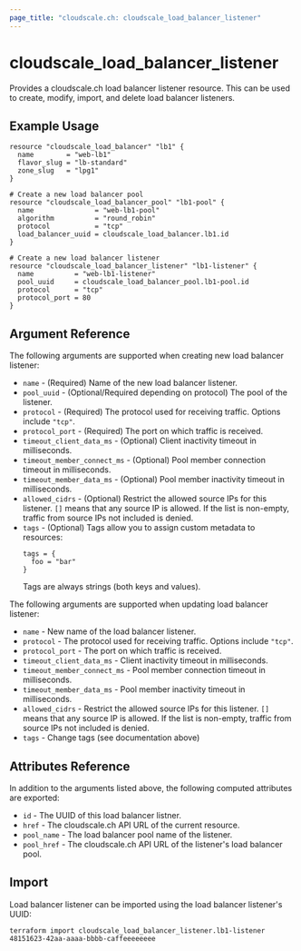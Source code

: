 ```yaml
---
page_title: "cloudscale.ch: cloudscale_load_balancer_listener"
---
```


# cloudscale\_load\_balancer\_listener

Provides a cloudscale.ch load balancer listener resource. This can be used to create, modify, import, and delete load balancer listeners. 

## Example Usage

```hcl
resource "cloudscale_load_balancer" "lb1" {
  name        = "web-lb1"
  flavor_slug = "lb-standard"
  zone_slug   = "lpg1"
}

# Create a new load balancer pool
resource "cloudscale_load_balancer_pool" "lb1-pool" {
  name               = "web-lb1-pool"
  algorithm          = "round_robin"
  protocol           = "tcp"
  load_balancer_uuid = cloudscale_load_balancer.lb1.id
}

# Create a new load balancer listener
resource "cloudscale_load_balancer_listener" "lb1-listener" {
  name          = "web-lb1-listener"
  pool_uuid     = cloudscale_load_balancer_pool.lb1-pool.id
  protocol      = "tcp"
  protocol_port = 80
}
```

## Argument Reference

The following arguments are supported when creating new load balancer listener:

* `name` - (Required) Name of the new load balancer listener.
* `pool_uuid` - (Optional/Required depending on protocol) The pool of the listener.
* `protocol` - (Required) The protocol used for receiving traffic. Options include `"tcp"`.
* `protocol_port` - (Required) The port on which traffic is received.
* `timeout_client_data_ms` - (Optional) Client inactivity timeout in milliseconds.
* `timeout_member_connect_ms` - (Optional) Pool member connection timeout in milliseconds.
* `timeout_member_data_ms` - (Optional) Pool member inactivity timeout in milliseconds.
* `allowed_cidrs` - (Optional) Restrict the allowed source IPs for this listener. `[]` means that any source IP is allowed. If the list is non-empty, traffic from source IPs not included is denied.
* `tags` - (Optional) Tags allow you to assign custom metadata to resources:
  ```
  tags = {
    foo = "bar"
  }
  ```
  Tags are always strings (both keys and values).

The following arguments are supported when updating load balancer listener:

* `name` - New name of the load balancer listener.
* `protocol` - The protocol used for receiving traffic. Options include `"tcp"`.
* `protocol_port` - The port on which traffic is received.
* `timeout_client_data_ms` - Client inactivity timeout in milliseconds.
* `timeout_member_connect_ms` - Pool member connection timeout in milliseconds.
* `timeout_member_data_ms` - Pool member inactivity timeout in milliseconds.
* `allowed_cidrs` - Restrict the allowed source IPs for this listener. `[]` means that any source IP is allowed. If the list is non-empty, traffic from source IPs not included is denied.
* `tags` - Change tags (see documentation above)

## Attributes Reference

In addition to the arguments listed above, the following computed attributes are exported:

* `id` - The UUID of this load balancer listner.
* `href` - The cloudscale.ch API URL of the current resource.
* `pool_name` - The load balancer pool name of the listener.
* `pool_href` - The cloudscale.ch API URL of the listener's load balancer pool.


## Import

Load balancer listener can be imported using the load balancer listener's UUID:

```
terraform import cloudscale_load_balancer_listener.lb1-listener 48151623-42aa-aaaa-bbbb-caffeeeeeeee
```
